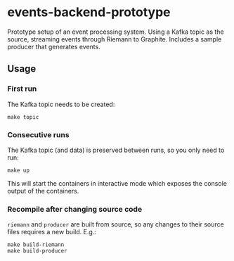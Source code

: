 # events-backend-prototype

Prototype setup of an event processing system. Using a Kafka topic as the
source, streaming events through Riemann to Graphite. Includes a sample
producer that generates events.

## Usage

### First run

The Kafka topic needs to be created:

    make topic

### Consecutive runs

The Kafka topic (and data) is preserved between runs, so you only need to run:

    make up

This will start the containers in interactive mode which exposes the console
output of the containers.

### Recompile after changing source code

`riemann` and `producer` are built from source, so any changes to their source
files requires a new build. E.g.:

    make build-riemann
    make build-producer


